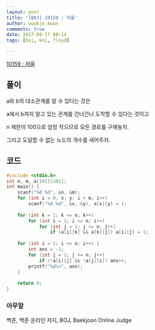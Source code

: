 ```yaml
---
layout: post
title: '[BOJ] 10159 : 저울'
author: wookje.kwon
comments: true
date: 2017-09-17 00:14
tags: [boj, koi, floyd]

---
```


[10159 : 저울](https://www.acmicpc.net/problem/10159)

## 풀이

a와 b의 대소관계를 알 수 있다는 것은

a에서 b까지 알고 있는 관계를 건너건너 도착할 수 있다는 것이고

n 제한이 100으로 엄청 작으므로 모든 경로를 구해놓자.

그리고 도달할 수 없는 노드의 개수를 세어주자.

## 코드

```cpp
#include <stdio.h>
int n, m, a[101][101];
int main() {
    scanf("%d %d", &n, &m);
    for (int i = 0, x, y; i < m; i++)
        scanf("%d %d", &x, &y), a[x][y] = 1;
    
    for (int k = 1; k <= n; k++)
        for (int i = 1; i <= n; i++)
            for (int j = 1; j <= n; j++)
                if (a[i][k] && a[k][j]) a[i][j] = 1;
    
    for (int i = 1; i <= n; i++) {
        int ans = -1;
        for (int j = 1; j <= n; j++)
            if (!a[i][j] && !a[j][i]) ans++;
        printf("%d\n", ans);
    }
    
    return 0;
}
```

### 아무말  
백준, 백준 온라인 저지, BOJ, Baekjoon Online Judge
